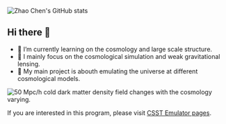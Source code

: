 ![Zhao Chen's GitHub stats](https://github-readme-stats.vercel.app/api?username=czymh&show_icons=true&theme=algolia&hide_title=true)
## Hi there 👋
- 🔭 I’m currently learning on the cosmology and large scale structure.
- 🌱 I mainly focus on the cosmological simulation and weak gravitational lensing.
- 💬 My main project is abouth emulating the universe at different cosmological models.

![50 Mpc/h cold dark matter density field changes with the cosmology varying. ](./field50Mpc_over_h_arrayplots.png)

If you are interested in this program, please visit [CSST Emulator pages](https://github.com/czymh/csstemu).

<!--
**czymh/czymh** is a ✨ _special_ ✨ repository because its `README.md` (this file) appears on your GitHub profile.

Here are some ideas to get you started:

- 🔭 I’m currently working on ...
- 🌱 I’m currently learning ...
- 👯 I’m looking to collaborate on ...
- 🤔 I’m looking for help with ...
- 💬 Ask me about ...
- 📫 How to reach me: ...
- 😄 Pronouns: ...
- ⚡ Fun fact: ...
-->
